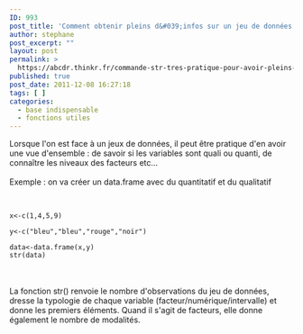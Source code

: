 ```yaml
---
ID: 993
post_title: 'Comment obtenir pleins d&#039;infos sur un jeu de données ? str'
author: stephane
post_excerpt: ""
layout: post
permalink: >
  https://abcdr.thinkr.fr/commande-str-tres-pratique-pour-avoir-pleins-dinfos-sur-un-jeu-de-donnees/
published: true
post_date: 2011-12-08 16:27:18
tags: [ ]
categories:
  - base indispensable
  - fonctions utiles
---
```

Lorsque l'on est face à un jeux de données, il peut être pratique d'en avoir une vue d'ensemble : de savoir si les variables sont quali ou quanti, de connaître les niveaux des facteurs etc...<br /><br />
Exemple : on va créer un data.frame avec du quantitatif et du qualitatif<br /><br /> <pre><code><br />x&lt;-c(1,4,5,9) <br />y&lt;-c("bleu","bleu","rouge","noir") <br />data&lt;-data.frame(x,y) <br />str(data)<br /></code></pre> <br /><br />La fonction str() renvoie le nombre d'observations du jeu de données, dresse la typologie de chaque variable (facteur/numérique/intervalle) et donne les premiers éléments. Quand il s'agit de facteurs, elle donne également le nombre de modalités.